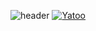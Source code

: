![header](https://capsule-render.vercel.app/api?type=Rect&color=gradient&height=100&section=header&text=HWI04&fontSize=90)
[![Yatoo](https://github-readme-stats.vercel.app/api/pin/?username=HWI04&repo=Yatoo&theme=dark)](https://github.com/HWI04/Yatoo)
